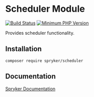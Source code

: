 # Scheduler Module
[![Build Status](https://travis-ci.org/spryker/scheduler.svg)](https://travis-ci.org/spryker/scheduler)
[![Minimum PHP Version](https://img.shields.io/badge/php-%3E%3D%207.2-8892BF.svg)](https://php.net/)

Provides scheduler functionality.

## Installation

```
composer require spryker/scheduler
```

## Documentation

[Spryker Documentation](https://academy.spryker.com/developing_with_spryker/module_guide/modules.html)
